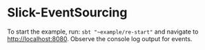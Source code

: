 # Slick-EventSourcing

To start the example, run: `sbt "~example/re-start"` and navigate to [http://localhost:8080](http://localhost:8080).
Observe the console log output for events.